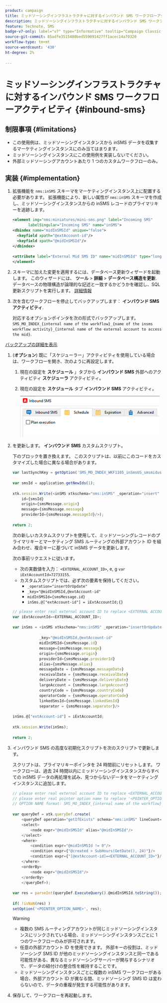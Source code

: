 ```yaml
---
product: campaign
title: ミッドソーシングインフラストラクチャに対するインバウンド SMS ワークフローアクティビティ
description: ミッドソーシングインフラストラクチャに対するインバウンド SMS ワークフローアクティビティ
feature: Technote, SMS
badge-v7-only: label="v7" type="Informative" tooltip="Campaign Classic v7 にのみ適用されます"
source-git-commit: 85adfe3515480bed559091427ff1acec14a70320
workflow-type: tm+mt
source-wordcount: '430'
ht-degree: 2%

---
```


# ミッドソーシングインフラストラクチャに対するインバウンド SMS ワークフローアクティビティ {#inbound-sms}

## 制限事項 {#limitations}

* この使用例は、ミッドソーシングインスタンスから inSMS データを収集するマーケティングインスタンスにのみ当てはまります。
* ミッドソーシングインスタンスにこの使用例を実装しないでください。
* 外部ミッドソーシングアカウントあたり 1 つのカスタムワークフローのみ。

## 実装 {#implementation}

1. 拡張機能を `nms:inSMS` スキーマをマーケティングインスタンス上に配置する必要があります。 拡張機能により、新しい属性が `nms:inSMS` スキーマを作成し、ミッドソーシングインスタンスからの inSMS レコードのプライマリキーを追跡します。

   ```xml
   <element img="nms:miniatures/mini-sms.png" label="Incoming SMS"
          labelSingular="Incoming SMS" name="inSMS">
   <dbindex name="midInSMSId" unique="false">
     <keyfield xpath="@extAccount-id"/>
     <keyfield xpath="@midInSMSId"/>
   </dbindex>
   
   <attribute label="External Mid SMS ID" name="midInSMSId" type="long"/>
   </element>
   ```

1. スキーマに加えた変更を適用するには、データベース更新ウィザードを起動します。 このウィザードには、 **ツール** > **詳細** > **データベース構造を更新**. データベースの物理構造が論理的な記述と一致するかどうかを確認し、SQL 更新スクリプトを実行します。 [詳細情報](../../configuration/using/updating-the-database-structure.md)

1. 次を含むワークフローを停止してバックアップします： **インバウンド SMS アクティビティ**.

   対応するオプションポインタを次の形式でバックアップします。 `SMS_MO_INDEX_{internal name of the workflow}_{name of the insms workflow activity}_{internal name of the external account to access the mid}`.

[バックアップの詳細を表示](../../production/using/backup.md)

1. (**オプション**) 既に「スケジューラー」アクティビティを使用している場合は、ワークフローを開き、次のように再設定します。

   1. 現在の設定を **スケジュール** 」タブから **インバウンド SMS** 外部へのアクティビティ **スケジューラ** アクティビティ。

   1. 現在の設定を **スケジュール** タブ **インバウンド SMS** アクティビティ。

      ![](assets/inbound_sms_1.png)

1. を更新します。 **インバウンド SMS** カスタムスクリプト。

   下のブロックを置き換えます。 このスクリプトは、以前にこのコードをカスタマイズした場合に異なる場合があります。

   ```Javascript
   var lastSynchKey = getOption('SMS_MO_INDEX_WKF1105_inSmsUS_smsmidus');
   
   var smsId = application.getNewIds(1);
   
   xtk.session.Write(<inSMS xtkschema="nms:inSMS" _operation="insert"
       id={smsId}
       origin={smsMessage.origin}
       message={smsMessage.message}
       providerId={smsMessage.messageId}/>);
   
   return 2;
   ```

   次の新しいカスタムスクリプトを使用して、ミッドソーシングレコードのプライマリキーとマーケティング SMS ルーティングの外部アカウント ID を組み合わせ、複合キーに基づいて inSMS データを更新します。

   次の事前リクエストに従います。

   * 次の実数値を入力： `<EXTERNAL_ACCOUNT_ID>`, e, g `var iExtAccountId=72733155`.
   * カスタムスクリプトでは、必ず次の要素を保持してください。
      * `_operation="insertOrUpdate"`
      * `_key="@midInSMSId,@extAccount-id"`
      * `midInSMSId={smsMessage.id}`
      * `inSms.@["extAccount-id"] = iExtAccountId;{}`

   ```Javascript
   // please enter real external account ID to replace <EXTERNAL ACCOUNT ID>
   var iExtAccountId=<EXTERNAL_ACCOUNT_ID>;
   
   var inSms = <inSMS xtkschema="nms:inSMS" _operation="insertOrUpdate"
   
               _key="@midInSMSId,@extAccount-id"
               midInSMSId={smsMessage.id}
               message={smsMessage.message}
               origin={smsMessage.origin}
               providerId={smsMessage.providerId}
               alias={smsMessage.alias}
               messageDate = {smsMessage.messageDate}
               receivalDate = {smsMessage.receivalDate}
               deliveryDate = {smsMessage.deliveryDate}
               largeAccount = {smsMessage.largeAccount}
               countryCode = {smsMessage.countryCode}
               operatorCode = {smsMessage.operatorCode}
               linkedSmsId={smsMessage.linkedSmsId}
               separator = {smsMessage.separator}/>
   
   inSms.@["extAccount-id"] = iExtAccountId;
   
   xtk.session.Write(inSms);
   
   return 2;
   ```

1. インバウンド SMS の高度な初期化スクリプトを次のスクリプトで更新します。

   スクリプトは、プライマリキーポインタを 24 時間前にリセットします。 ワークフローは、過去 24 時間以内にミッドソーシングインスタンスからすべての inSMS データの再処理を試み、見つからないデータをマーケティングインスタンスに追加します。

   ```Javascript
   // please enter real external account ID to replace <EXTERNAL_ACCOUNT_ID>
   // please enter real pointer option name to replace '<POINTER_OPTION_NAME>'
   // OPTION NAME format: SMS_MO_INDEX_{internal name of the workflow}_inSms_{internal name of the external account to access the mid}
   
   var queryDef = xtk.queryDef.create(
       <queryDef operation="getIfExists" schema="nms:inSMS" lineCount="1">
       <select>
           <node expr="@midInSMSId" alias="@midInSMSId"/>
       </select>
       <where>
           <condition expr="@midInSMSId != 0"/>
           <condition expr={"@created > SubHours(GetDate(), 24)"}/>
           <condition expr={"[@extAccount-id]=<EXTERNAL_ACCOUNT_ID>"}/>
       </where>
       <orderBy>
           <node expr="@midInSMSId"/>
       </orderBy>
       </queryDef>);
   
   var res = parseInt(queryDef.ExecuteQuery().@midInSMSId.toString());
   
   if( !isNaN(res) )
   setOption('<POINTER_OPTION_NAME>', res);
   ```

   >[!WARNING]
   >
   > * 複数の SMS ルーティングアカウントが同じミッドソーシングインスタンスにリンクされている場合、ミッドソーシングインスタンスごとに 1 つのワークフローのみが許可されます。
   > * 任意の外部アカウント ID を使用できます。 外部キーの役割は、ミッドソーシング SMS ID が他のミッドソーシングインスタンスと同一である可能性がある、異なるミッドソーシングサーバーが関与するシナリオで、データの紐付けの整合性を維持することです。
   > * ミッドソーシングインスタンスごとに複数の inSMS ワークフローがある場合、外部アカウント ID が異なる間、ミッドソーシング SMS ID は変わらないので、データの重複が発生する可能性があります。

1. 保存して、ワークフローを再起動します。


